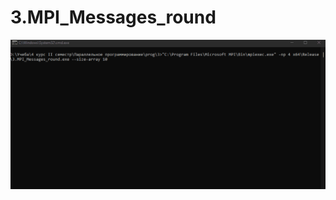 # 3.MPI_Messages_round

![](https://github.com/shaidertw/3.MPI_Messages_round/blob/master/launch.gif)